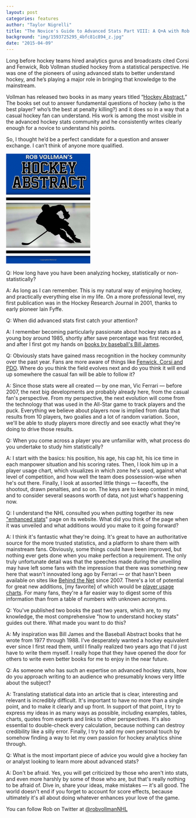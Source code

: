 ```yaml
---
layout: post
categories: features
author: "Taylor Nigrelli"
title: "The Novice's Guide to Advanced Stats Part VIII: A Q+A with Rob Vollman"
background: "img/1593725295_4bfc81c894_z.jpg"
date: "2015-04-09"
---
```


Long before hockey teams hired analytics gurus and broadcasts cited Corsi and Fenwick, Rob Vollman studied hockey from a statistical perspective. He was one of the pioneers of using advanced stats to better understand hockey, and he’s playing a major role in bringing that knowledge to the mainstream.

Vollman has released two books in as many years titled “[Hockey Abstract.](http://www.hockeyabstract.com/)” The books set out to answer fundamental questions of hockey (who is the best player? who’s the best at penalty killing?) and it does so in a way that a casual hockey fan can understand. His work is among the most visible in the advanced hockey stats community and he consistently writes clearly enough for a novice to understand his points.

So, I thought he’d be a perfect candidate for a question and answer exchange. I can’t think of anyone more qualified.

[![vollman](/img/vollman-230x300.png)](http://www.hockeyabstract.com/)

Q: How long have you have been analyzing hockey, statistically or non-statistically?

A: As long as I can remember. This is my natural way of enjoying hockey, and practically everything else in my life. On a more professional level, my first publication was in the Hockey Research Journal in 2001, thanks to early pioneer Iain Fyffe.

Q: When did advanced stats first catch your attention?

A: I remember becoming particularly passionate about hockey stats as a young boy around 1985, shortly after save percentage was first recorded, and after I first got my hands on [books by baseball's Bill James](http://www.thehighscreen.com/2015/02/novices-guide-advanced-stats-part-ii-baseball/).

Q: Obviously stats have gained mass recognition in the hockey community over the past year. Fans are more aware of things like [Fenwick, Corsi and PDO](http://war-on-ice.com/glossary.html). Where do you think the field evolves next and do you think it will end up somewhere the casual fan will be able to follow it?

A: Since those stats were all created — by one man, Vic Ferrari — before 2007, the next big developments are probably already here, from the casual fan's perspective. From my perspective, the next evolution will come from the technology that was used in the All-Star game to track players and the puck. Everything we believe about players now is implied from data that results from 10 players, two goalies and a lot of random variation. Soon, we'll be able to study players more directly and see exactly what they're doing to drive those results.

Q: When you come across a player you are unfamiliar with, what process do you undertake to study him statistically?

A: I start with the basics: his position, his age, his cap hit, his ice time in each manpower situation and his scoring rates. Then, I look him up in a player usage chart, which visualizes in which zone he's used, against what level of competition, and how well the team does possession-wise when he's out there. Finally, I look at assorted little things — faceoffs, the shootout, drawn penalties, and so on. The keys are to keep context in mind, and to consider several seasons worth of data, not just what's happening now.

Q: I understand the NHL consulted you when putting together its new ["enhanced stats](http://www.nhl.com/stats/advancedstats?navid=nav-sts-adv#)" page on its website. What did you think of the page when it was unveiled and what additions would you make to it going forward?

A: I think it's fantastic what they're doing. It's great to have an authoritative source for the more trusted statistics, and a platform to share them with mainstream fans. Obviously, some things could have been improved, but nothing ever gets done when you make perfection a requirement. The only truly unfortunate detail was that the speeches made during the unveiling may have left some fans with the impression that there was something new here that wasn't innovated long ago by Ferrari — or that hasn't been available on sites like [Behind the Net](http://www.behindthenet.ca/) since 2007. There's a lot of potential for great new additions, \[my favorite\] of which would be [player usage charts](http://www.hockeyabstract.com/playerusagecharts). For many fans, they're a far easier way to digest some of this information than from a table of numbers with unknown acronyms.

Q: You've published two books the past two years, which are, to my knowledge, the most comprehensive "how to understand hockey stats" guides out there. What made you want to do this?

A: My inspiration was Bill James and the Baseball Abstract books that he wrote from 1977 through 1988. I've desperately wanted a hockey equivalent ever since I first read them, until I finally realized two years ago that I'd just have to write them myself. I really hope that they have opened the door for others to write even better books for me to enjoy in the near future.

Q: As someone who has such an expertise on advanced hockey stats, how do you approach writing to an audience who presumably knows very little about the subject?

A: Translating statistical data into an article that is clear, interesting and relevant is incredibly difficult. It's important to have no more than a single point, and to make it clearly and up front. In support of that point, I try to express my ideas in as many ways as possible, including examples, tables, charts, quotes from experts and links to other perspectives. It's also essential to double-check every calculation, because nothing can destroy credibility like a silly error. Finally, I try to add my own personal touch by somehow finding a way to let my own passion for hockey analytics shine through.

Q: What is the most important piece of advice you would give a hockey fan or analyst looking to learn more about advanced stats?

A: Don't be afraid. Yes, you will get criticized by those who aren't into stats, and even more harshly by some of those who are, but that's really nothing to be afraid of. Dive in, share your ideas, make mistakes — it's all good. The world doesn't end if you forget to account for score effects, because ultimately it's all about doing whatever enhances your love of the game.

You can follow Rob on Twitter at [@robvollmanNHL](https://twitter.com/robvollmanNHL)
